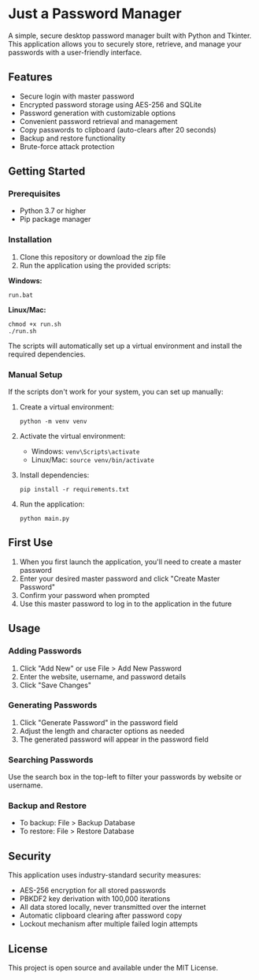 # Just a Password Manager

A simple, secure desktop password manager built with Python and Tkinter. This application allows you to securely store, retrieve, and manage your passwords with a user-friendly interface.

## Features

- Secure login with master password
- Encrypted password storage using AES-256 and SQLite
- Password generation with customizable options
- Convenient password retrieval and management
- Copy passwords to clipboard (auto-clears after 20 seconds)
- Backup and restore functionality
- Brute-force attack protection

## Getting Started

### Prerequisites

- Python 3.7 or higher
- Pip package manager

### Installation

1. Clone this repository or download the zip file
2. Run the application using the provided scripts:

**Windows:**
```
run.bat
```

**Linux/Mac:**
```
chmod +x run.sh
./run.sh
```

The scripts will automatically set up a virtual environment and install the required dependencies.

### Manual Setup

If the scripts don't work for your system, you can set up manually:

1. Create a virtual environment:
   ```
   python -m venv venv
   ```

2. Activate the virtual environment:
   - Windows: `venv\Scripts\activate`
   - Linux/Mac: `source venv/bin/activate`

3. Install dependencies:
   ```
   pip install -r requirements.txt
   ```

4. Run the application:
   ```
   python main.py
   ```

## First Use

1. When you first launch the application, you'll need to create a master password
2. Enter your desired master password and click "Create Master Password"
3. Confirm your password when prompted
4. Use this master password to log in to the application in the future

## Usage

### Adding Passwords

1. Click "Add New" or use File > Add New Password
2. Enter the website, username, and password details
3. Click "Save Changes"

### Generating Passwords

1. Click "Generate Password" in the password field
2. Adjust the length and character options as needed
3. The generated password will appear in the password field

### Searching Passwords

Use the search box in the top-left to filter your passwords by website or username.

### Backup and Restore

- To backup: File > Backup Database
- To restore: File > Restore Database

## Security

This application uses industry-standard security measures:

- AES-256 encryption for all stored passwords
- PBKDF2 key derivation with 100,000 iterations
- All data stored locally, never transmitted over the internet
- Automatic clipboard clearing after password copy
- Lockout mechanism after multiple failed login attempts

## License

This project is open source and available under the MIT License. 